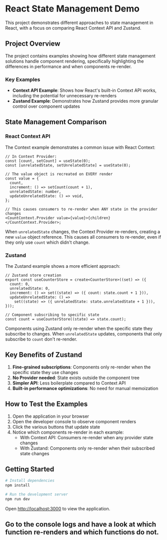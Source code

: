 # React State Management Demo

This project demonstrates different approaches to state management in React, with a focus on comparing React Context API and Zustand.

## Project Overview

The project contains examples showing how different state management solutions handle component rendering, specifically highlighting the differences in performance and when components re-render.

### Key Examples

- **Context API Example**: Shows how React's built-in Context API works, including the potential for unnecessary re-renders
- **Zustand Example**: Demonstrates how Zustand provides more granular control over component updates

## State Management Comparison

### React Context API

The Context example demonstrates a common issue with React Context:

```tsx
// In Context Provider:
const [count, setCount] = useState(0);
const [unrelatedState, setUnrelatedState] = useState(0);

// The value object is recreated on EVERY render
const value = {
  count,
  increment: () => setCount(count + 1),
  unrelatedState: number,
  updateUnrelatedState: () => void,
};

// This causes consumers to re-render when ANY state in the provider changes
<CountContext.Provider value={value}>{children}</CountContext.Provider>;
```

When `unrelatedState` changes, the Context Provider re-renders, creating a new `value` object reference. This causes all consumers to re-render, even if they only use `count` which didn't change.

### Zustand

The Zustand example shows a more efficient approach:

```tsx
// Zustand store creation
export const useCounterStore = create<CounterStore>((set) => ({
  count: 0,
  unrelatedState: 0,
  increment: () => set((state) => ({ count: state.count + 1 })),
  updateUnrelatedState: () =>
    set((state) => ({ unrelatedState: state.unrelatedState + 1 })),
}));

// Component subscribing to specific state
const count = useCounterStore((state) => state.count);
```

Components using Zustand only re-render when the specific state they subscribe to changes. When `unrelatedState` updates, components that only subscribe to `count` don't re-render.

## Key Benefits of Zustand

1. **Fine-grained subscriptions**: Components only re-render when the specific state they use changes
2. **No Provider needed**: State exists outside the component tree
3. **Simpler API**: Less boilerplate compared to Context API
4. **Built-in performance optimizations**: No need for manual memoization

## How to Test the Examples

1. Open the application in your browser
2. Open the developer console to observe component renders
3. Click the various buttons that update state
4. Notice which components re-render in each example:
   - With Context API: Consumers re-render when any provider state changes
   - With Zustand: Components only re-render when their subscribed state changes

## Getting Started

```bash
# Install dependencies
npm install

# Run the development server
npm run dev
```

Open [http://localhost:3000](http://localhost:3000) to view the application.

## Go to the console logs and have a look at which function re-renders and which functions do not.
